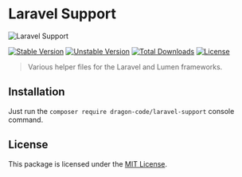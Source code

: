 # Laravel Support

<img src="https://preview.dragon-code.pro/TheDragonCode/laravel-support.svg?brand=laravel" alt="Laravel Support"/>

[![Stable Version][badge_stable]][link_packagist]
[![Unstable Version][badge_unstable]][link_packagist]
[![Total Downloads][badge_downloads]][link_packagist]
[![License][badge_license]][link_license]

> Various helper files for the Laravel and Lumen frameworks.

## Installation

Just run the `composer require dragon-code/laravel-support` console command.


## License

This package is licensed under the [MIT License](LICENSE).


[badge_downloads]:  https://img.shields.io/packagist/dt/dragon-code/laravel-support.svg?style=flat-square

[badge_license]:    https://img.shields.io/packagist/l/dragon-code/laravel-support.svg?style=flat-square

[badge_stable]:     https://img.shields.io/github/v/release/TheDragonCode/laravel-support?label=stable&style=flat-square

[badge_unstable]:   https://img.shields.io/badge/unstable-dev--main-orange?style=flat-square

[link_license]:     LICENSE

[link_packagist]:   https://packagist.org/packages/dragon-code/laravel-support
